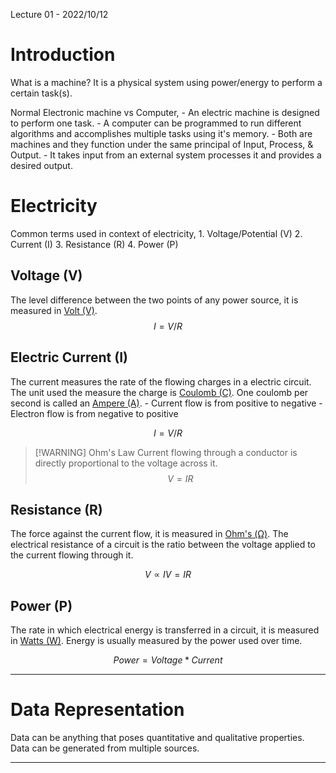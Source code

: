 <label>Lecture 01 - 2022/10/12</label>
# Introduction
What is a machine? 
	It is a physical system using power/energy to perform a certain task(s).

Normal Electronic machine vs Computer,
	- An electric machine is designed to perform one task.
	- A computer can be programmed to run different algorithms and accomplishes multiple tasks using it's memory.
	- Both are machines and they function under the same principal of Input, Process, & Output.
	- It takes input from an external system processes it and provides a desired output.

# Electricity
Common terms used in context of electricity,
	1. Voltage/Potential (V)
	2. Current (I)
	3. Resistance (R)
	4. Power (P)

## Voltage (V)
The level difference between the two points of any power source, it is measured in [Volt (V)](https://en.wikipedia.org/wiki/Volt).
$$ I = V / R $$

## Electric Current (I)
The current measures the rate of the flowing charges in a electric circuit. The unit used the measure the charge is [Coulomb (C)](https://en.wikipedia.org/wiki/Coulomb). One coulomb per second is called an [Ampere (A)](https://en.wikipedia.org/wiki/Ampere).
	- Current flow is from positive to negative
	- Electron flow is from negative to positive

$$ I = V / R $$

>[!WARNING] Ohm's Law
> Current flowing through a conductor is directly proportional to the voltage across it.
> $$ V =  IR $$

## Resistance (R)
The force against the current flow, it is measured in [Ohm's (Ω)](https://en.wikipedia.org/wiki/Ohm). The electrical resistance of a circuit is the ratio between the voltage applied to the current flowing through it.

$$V ∝ IV = IR$$

## Power (P)
The rate in which electrical energy is transferred in a circuit, it is measured in [Watts (W)](https://en.wikipedia.org/wiki/Watt). Energy is usually measured by the power used over time.

$$Power = Voltage * Current$$

***

# Data Representation
Data can be anything that poses quantitative and qualitative properties. Data can be generated from multiple sources.


***

